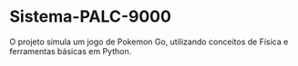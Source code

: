 # Sistema-PALC-9000
O projeto simula um jogo de Pokemon Go, utilizando conceitos de Física e ferramentas básicas em Python.

